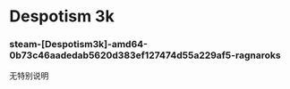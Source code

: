 # Despotism 3k

### steam-[Despotism3k]-amd64-0b73c46aadedab5620d383ef127474d55a229af5-ragnaroks
无特别说明